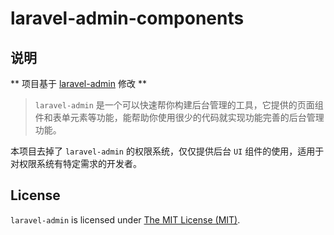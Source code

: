 laravel-admin-components
=====

说明
------------

** 项目基于 [laravel-admin](https://github.com/z-song/laravel-admin) 修改 **
> `laravel-admin` 是一个可以快速帮你构建后台管理的工具，它提供的页面组件和表单元素等功能，能帮助你使用很少的代码就实现功能完善的后台管理功能。

本项目去掉了 `laravel-admin` 的权限系统，仅仅提供后台 `UI` 组件的使用，适用于对权限系统有特定需求的开发者。

License
------------
`laravel-admin` is licensed under [The MIT License (MIT)](LICENSE).
